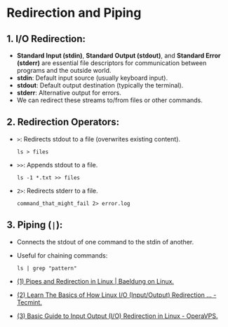 # Redirection and Piping

## 1. **I/O Redirection**:
   - **Standard Input (stdin)**, **Standard Output (stdout)**, and **Standard Error (stderr)** are essential file descriptors for communication between programs and the outside world.
   - **stdin**: Default input source (usually keyboard input).
   - **stdout**: Default output destination (typically the terminal).
   - **stderr**: Alternative output for errors.
   - We can redirect these streams to/from files or other commands.

## 2. **Redirection Operators**:
   - `>`: Redirects stdout to a file (overwrites existing content).
     ```
     ls > files
     ```
   - `>>`: Appends stdout to a file.
     ```
     ls -1 *.txt >> files
     ```
   - `2>`: Redirects stderr to a file.
     ```
     command_that_might_fail 2> error.log
     ```

## 3. **Piping (`|`)**:
   - Connects the stdout of one command to the stdin of another.
   - Useful for chaining commands:
     ```
     ls | grep "pattern"
     ```


- [(1) Pipes and Redirection in Linux | Baeldung on Linux.](https://www.baeldung.com/linux/pipes-redirection.)
- [(2) Learn The Basics of How Linux I/O (Input/Output) Redirection ... - Tecmint.](https://www.tecmint.com/linux-io-input-output-redirection-operators/.)
- [(3) Basic Guide to Input Output (I/O) Redirection in Linux - OperaVPS.](https://operavps.com/docs/input-output-redirection-in-linux/.)
